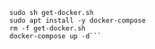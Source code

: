 ```wget -O get-docker.sh https://get.docker.com 
sudo sh get-docker.sh
sudo apt install -y docker-compose
rm -f get-docker.sh
docker-compose up -d```
